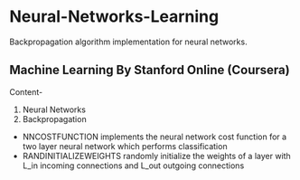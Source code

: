 # Neural-Networks-Learning
Backpropagation algorithm implementation for neural networks.
## Machine Learning By Stanford Online (Coursera) 
Content-
1. Neural Networks
2. Backpropagation

- NNCOSTFUNCTION implements the neural network cost function for a two layer neural network which performs classification
- RANDINITIALIZEWEIGHTS randomly initialize the weights of a layer with L_in incoming connections and L_out outgoing connections
